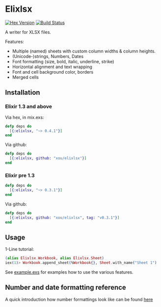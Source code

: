 # Elixlsx

[![Hex Version](http://img.shields.io/hexpm/v/elixlsx.svg?style=flat)](https://hex.pm/packages/elixlsx)
[![Build Status](https://travis-ci.org/xou/elixlsx.svg?branch=master)](https://travis-ci.org/xou/elixlsx)

A writer for XLSX files.

Features:

- Multiple (named) sheets with custom column widths & column heights.
- (Unicode-)strings, Numbers, Dates
- Font formatting (size, bold, italic, underline, strike)
- Horizontal alignment and text wrapping
- Font and cell background color, borders
- Merged cells

## Installation


### Elixir 1.3 and above

Via hex, in mix.exs:

```Elixir
defp deps do
  [{:elixlsx, "~> 0.4.1"}]
end
```

Via github:

```Elixir
defp deps do
  [{:elixlsx, github: "xou/elixlsx"}]
end
```

### Elixir pre 1.3

```Elixir
defp deps do
  [{:elixlsx, "~> 0.3.1"}]
end
```

Via github:

```Elixir
defp deps do
  [{:elixlsx, github: "xou/elixlsx", tag: "v0.3.1"}]
end
```

## Usage

1-Line tutorial:

```Elixir
(alias Elixlsx.Workbook, alias Elixlsx.Sheet)
iex(1)> Workbook.append_sheet(%Workbook{}, Sheet.with_name("Sheet 1") |> Sheet.set_cell("A1", "Hello", bold: true)) |> Elixlsx.write_to("hello.xlsx")
```

See [example.exs](example.exs) for examples how to use the various features.

## Number and date formatting reference

A quick introduction how number formattings look like can be found
[here](https://social.msdn.microsoft.com/Forums/office/en-US/e27aaf16-b900-4654-8210-83c5774a179c/xlsx-numfmtid-predefined-id-14-doesnt-match)

